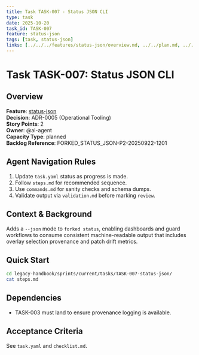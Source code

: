 ```yaml
---
title: Task TASK-007 - Status JSON CLI
type: task
date: 2025-10-20
task_id: TASK-007
feature: status-json
tags: [task, status-json]
links: [../../../features/status-json/overview.md, ../../plan.md, ../../../../../Forked CLI Expansion Implementation Plan.md]
---
```


# Task TASK-007: Status JSON CLI

## Overview
**Feature**: [status-json](../../../features/status-json/overview.md)  
**Decision**: ADR-0005 (Operational Tooling)  
**Story Points**: 2  
**Owner**: @ai-agent  
**Capacity Type**: planned  
**Backlog Reference**: FORKED_STATUS_JSON-P2-20250922-1201

## Agent Navigation Rules
1. Update `task.yaml` status as progress is made.
2. Follow `steps.md` for recommended sequence.
3. Use `commands.md` for sanity checks and schema dumps.
4. Validate output via `validation.md` before marking `review`.

## Context & Background
Adds a `--json` mode to `forked status`, enabling dashboards and guard workflows to consume consistent machine-readable output that includes overlay selection provenance and patch drift metrics.

## Quick Start
```bash
cd legacy-handbook/sprints/current/tasks/TASK-007-status-json/
cat steps.md
```

## Dependencies
- TASK-003 must land to ensure provenance logging is available.

## Acceptance Criteria
See `task.yaml` and `checklist.md`.
